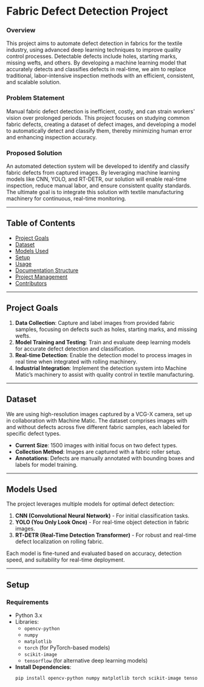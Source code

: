 # **Fabric Defect Detection Project**

### **Overview**
This project aims to automate defect detection in fabrics for the textile industry, using advanced deep learning techniques to improve quality control processes. Detectable defects include holes, starting marks, missing wefts, and others. By developing a machine learning model that accurately detects and classifies defects in real-time, we aim to replace traditional, labor-intensive inspection methods with an efficient, consistent, and scalable solution.

### **Problem Statement**
Manual fabric defect detection is inefficient, costly, and can strain workers' vision over prolonged periods. This project focuses on studying common fabric defects, creating a dataset of defect images, and developing a model to automatically detect and classify them, thereby minimizing human error and enhancing inspection accuracy.

### **Proposed Solution**
An automated detection system will be developed to identify and classify fabric defects from captured images. By leveraging machine learning models like CNN, YOLO, and RT-DETR, our solution will enable real-time inspection, reduce manual labor, and ensure consistent quality standards. The ultimate goal is to integrate this solution with textile manufacturing machinery for continuous, real-time monitoring.

---

## **Table of Contents**
- [Project Goals](#project-goals)
- [Dataset](#dataset)
- [Models Used](#models-used)
- [Setup](#setup)
- [Usage](#usage)
- [Documentation Structure](#documentation-structure)
- [Project Management](#project-management)
- [Contributors](#contributors)

---

## **Project Goals**
1. **Data Collection**: Capture and label images from provided fabric samples, focusing on defects such as holes, starting marks, and missing wefts.
2. **Model Training and Testing**: Train and evaluate deep learning models for accurate defect detection and classification.
3. **Real-time Detection**: Enable the detection model to process images in real time when integrated with rolling machinery.
4. **Industrial Integration**: Implement the detection system into Machine Matic’s machinery to assist with quality control in textile manufacturing.

---

## **Dataset**
We are using high-resolution images captured by a VCG-X camera, set up in collaboration with Machine Matic. The dataset comprises images with and without defects across five different fabric samples, each labeled for specific defect types.

- **Current Size**: 1500 images with initial focus on two defect types.
- **Collection Method**: Images are captured with a fabric roller setup.
- **Annotations**: Defects are manually annotated with bounding boxes and labels for model training.

---

## **Models Used**
The project leverages multiple models for optimal defect detection:

1. **CNN (Convolutional Neural Network)** - For initial classification tasks.
2. **YOLO (You Only Look Once)** - For real-time object detection in fabric images.
3. **RT-DETR (Real-Time Detection Transformer)** - For robust and real-time defect localization on rolling fabric.

Each model is fine-tuned and evaluated based on accuracy, detection speed, and suitability for real-time deployment.

---

## **Setup**

### **Requirements**
- Python 3.x
- Libraries:
  - `opencv-python`
  - `numpy`
  - `matplotlib`
  - `torch` (for PyTorch-based models)
  - `scikit-image`
  - `tensorflow` (for alternative deep learning models)
- **Install Dependencies**:
  ```bash
  pip install opencv-python numpy matplotlib torch scikit-image tensorflow
